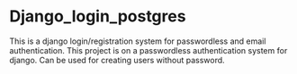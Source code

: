 # Django_login_postgres
This is a django login/registration system for passwordless and email authentication.
This project is on a passwordless authentication system for django. Can be used for creating users without password. 
